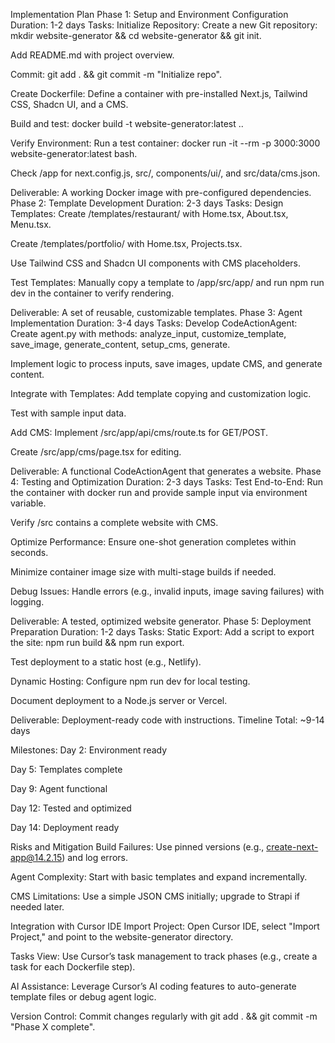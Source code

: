 Implementation Plan
Phase 1: Setup and Environment Configuration
Duration: 1-2 days
Tasks:
Initialize Repository:
Create a new Git repository: mkdir website-generator && cd website-generator && git init.

Add README.md with project overview.

Commit: git add . && git commit -m "Initialize repo".

Create Dockerfile:
Define a container with pre-installed Next.js, Tailwind CSS, Shadcn UI, and a CMS.

Build and test: docker build -t website-generator:latest ..

Verify Environment:
Run a test container: docker run -it --rm -p 3000:3000 website-generator:latest bash.

Check /app for next.config.js, src/, components/ui/, and src/data/cms.json.

Deliverable: A working Docker image with pre-configured dependencies.
Phase 2: Template Development
Duration: 2-3 days
Tasks:
Design Templates:
Create /templates/restaurant/ with Home.tsx, About.tsx, Menu.tsx.

Create /templates/portfolio/ with Home.tsx, Projects.tsx.

Use Tailwind CSS and Shadcn UI components with CMS placeholders.

Test Templates:
Manually copy a template to /app/src/app/ and run npm run dev in the container to verify rendering.

Deliverable: A set of reusable, customizable templates.
Phase 3: Agent Implementation
Duration: 3-4 days
Tasks:
Develop CodeActionAgent:
Create agent.py with methods: analyze_input, customize_template, save_image, generate_content, setup_cms, generate.

Implement logic to process inputs, save images, update CMS, and generate content.

Integrate with Templates:
Add template copying and customization logic.

Test with sample input data.

Add CMS:
Implement /src/app/api/cms/route.ts for GET/POST.

Create /src/app/cms/page.tsx for editing.

Deliverable: A functional CodeActionAgent that generates a website.
Phase 4: Testing and Optimization
Duration: 2-3 days
Tasks:
Test End-to-End:
Run the container with docker run and provide sample input via environment variable.

Verify /src contains a complete website with CMS.

Optimize Performance:
Ensure one-shot generation completes within seconds.

Minimize container image size with multi-stage builds if needed.

Debug Issues:
Handle errors (e.g., invalid inputs, image saving failures) with logging.

Deliverable: A tested, optimized website generator.
Phase 5: Deployment Preparation
Duration: 1-2 days
Tasks:
Static Export:
Add a script to export the site: npm run build && npm run export.

Test deployment to a static host (e.g., Netlify).

Dynamic Hosting:
Configure npm run dev for local testing.

Document deployment to a Node.js server or Vercel.

Deliverable: Deployment-ready code with instructions.
Timeline
Total: ~9-14 days

Milestones:
Day 2: Environment ready

Day 5: Templates complete

Day 9: Agent functional

Day 12: Tested and optimized

Day 14: Deployment ready

Risks and Mitigation
Build Failures: Use pinned versions (e.g., create-next-app@14.2.15) and log errors.

Agent Complexity: Start with basic templates and expand incrementally.

CMS Limitations: Use a simple JSON CMS initially; upgrade to Strapi if needed later.

Integration with Cursor IDE
Import Project: Open Cursor IDE, select "Import Project," and point to the website-generator directory.

Tasks View: Use Cursor’s task management to track phases (e.g., create a task for each Dockerfile step).

AI Assistance: Leverage Cursor’s AI coding features to auto-generate template files or debug agent logic.

Version Control: Commit changes regularly with git add . && git commit -m "Phase X complete".

